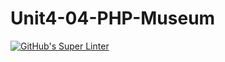 # Unit4-04-PHP-Museum
[![GitHub's Super Linter](https://github.com/ICS20-Programming-BenT/Unit4-04-PHP-Museum/workflows/GitHub's%20Super%20Linter/badge.svg)](https://github.com/ICS20-Programming-BenT/Unit4-04-PHP-Museum/actions)